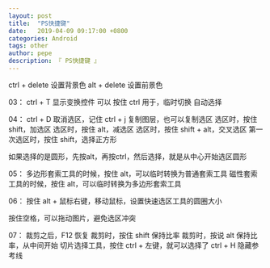 ```yaml
---
layout: post
title:  "PS快捷键"
date:   2019-04-09 09:17:00 +0800
categories: Android
tags: other
author: pepe
description: 『 PS快捷键 』
---
```


ctrl + delete	设置背景色
alt + delete   	设置前景色

03：
ctrl + T 		显示变换控件
可以 按住 ctrl 用于，临时切换 自动选择

04：
ctrl + D 		取消选区，记住
ctrl + j		复制图层，也可以复制选区
选区时，按住 shift，加选区
选区时，按住 alt，减选区
选区时，按住 shift + alt，交叉选区
第一次选区时，按住 shift，选择正方形

如果选择的是圆形，先按alt，再按ctrl，然后选择，就是从中心开始选区圆形

05：
多边形套索工具的时候，按住 alt，可以临时转换为普通套索工具
磁性套索工具的时候，按住 alt，可以临时转换为多边形套索工具

06：
按住 alt + 鼠标右键，移动鼠标，设置快速选区工具的圆圈大小

按住空格，可以拖动图片，避免选区冲突

07：
裁剪之后，F12 恢复
裁剪时，按住 shift 保持比率
裁剪时，按说 alt 保持比率，从中间开始
切片选择工具，按住 ctrl + 左键，就可以选择了
ctrl + H 隐藏参考线